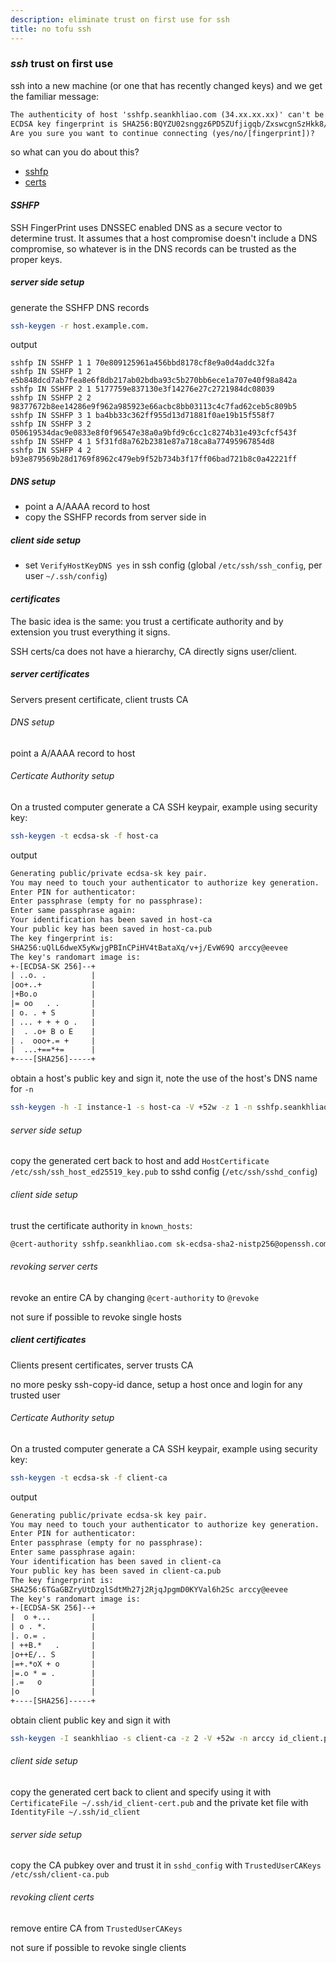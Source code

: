 ```yaml
---
description: eliminate trust on first use for ssh
title: no tofu ssh
---
```


### _ssh_ trust on first use

ssh into a new machine (or one that has recently changed keys)
and we get the familiar message:

```txt
The authenticity of host 'sshfp.seankhliao.com (34.xx.xx.xx)' can't be established.
ECDSA key fingerprint is SHA256:BQYZU02snggz6PD5ZUfjigqb/ZxswcgnSzHkk8/PVD8.
Are you sure you want to continue connecting (yes/no/[fingerprint])?
```

so what can you do about this?

- [sshfp](#SSHFP)
- [certs](#certificates)

#### _SSHFP_

SSH FingerPrint uses DNSSEC enabled DNS as a secure vector to determine trust.
It assumes that a host compromise doesn't include a DNS compromise,
so whatever is in the DNS records can be trusted as the proper keys.

##### _server_ side setup

generate the SSHFP DNS records

```sh
ssh-keygen -r host.example.com.
```

output

```dns
sshfp IN SSHFP 1 1 70e809125961a456bbd8178cf8e9a0d4addc32fa
sshfp IN SSHFP 1 2 e5b848dcd7ab7fea8e6f8db217ab02bdba93c5b270bb6ece1a707e40f98a842a
sshfp IN SSHFP 2 1 5177759e837130e3f14276e27c2721984dc08039
sshfp IN SSHFP 2 2 98377672b8ee14286e9f962a985923e66acbc8bb03113c4c7fad62ceb5c809b5
sshfp IN SSHFP 3 1 ba4bb33c362ff955d13d71881f0ae19b15f558f7
sshfp IN SSHFP 3 2 050619534dac9e0833e8f0f96547e38a0a9bfd9c6cc1c8274b31e493cfcf543f
sshfp IN SSHFP 4 1 5f31fd8a762b2381e87a718ca8a77495967854d8
sshfp IN SSHFP 4 2 b93e879569b28d1769f8962c479eb9f52b734b3f17ff06bad721b8c0a42221ff
```

##### _DNS_ setup

- point a A/AAAA record to host
- copy the SSHFP records from server side in

##### _client_ side setup

- set `VerifyHostKeyDNS yes` in ssh config
  (global `/etc/ssh/ssh_config`, per user `~/.ssh/config`)

#### _certificates_

The basic idea is the same:
you trust a certificate authority
and by extension you trust everything it signs.

SSH certs/ca does not have a hierarchy,
CA directly signs user/client.

##### _server_ certificates

Servers present certificate, client trusts CA

###### _DNS_ setup

point a A/AAAA record to host

###### _Certicate Authority_ setup

On a trusted computer generate a CA SSH keypair,
example using security key:

```sh
ssh-keygen -t ecdsa-sk -f host-ca
```

output

```txt
Generating public/private ecdsa-sk key pair.
You may need to touch your authenticator to authorize key generation.
Enter PIN for authenticator:
Enter passphrase (empty for no passphrase):
Enter same passphrase again:
Your identification has been saved in host-ca
Your public key has been saved in host-ca.pub
The key fingerprint is:
SHA256:uQlL6dweX5yKwjgPBInCPiHV4tBataXq/v+j/EvW69Q arccy@eevee
The key's randomart image is:
+-[ECDSA-SK 256]--+
| ..o. .          |
|oo+..+           |
|+Bo.o            |
|= oo   . .       |
| o. . + S        |
| ... + + + o .   |
|  . .o+ B o E    |
| .  ooo+.= +     |
|  ...+==*+=      |
+----[SHA256]-----+
```

obtain a host's public key and sign it,
note the use of the host's DNS name for `-n`

```sh
ssh-keygen -h -I instance-1 -s host-ca -V +52w -z 1 -n sshfp.seankhliao.com ssh_host_ed25519_key.pub
```

###### _server_ side setup

copy the generated cert back to host and
add `HostCertificate /etc/ssh/ssh_host_ed25519_key.pub` to sshd config (`/etc/ssh/sshd_config`)

###### _client_ side setup

trust the certificate authority in `known_hosts`:

```txt
@cert-authority sshfp.seankhliao.com sk-ecdsa-sha2-nistp256@openssh.com AAAAInNr...`
```

###### _revoking_ server certs

revoke an entire CA by changing `@cert-authority` to `@revoke`

not sure if possible to revoke single hosts

##### _client_ certificates

Clients present certificates, server trusts CA

no more pesky ssh-copy-id dance,
setup a host once and login for any trusted user

###### _Certicate Authority_ setup

On a trusted computer generate a CA SSH keypair,
example using security key:

```sh
ssh-keygen -t ecdsa-sk -f client-ca
```

output

```txt
Generating public/private ecdsa-sk key pair.
You may need to touch your authenticator to authorize key generation.
Enter PIN for authenticator:
Enter passphrase (empty for no passphrase):
Enter same passphrase again:
Your identification has been saved in client-ca
Your public key has been saved in client-ca.pub
The key fingerprint is:
SHA256:6TGaGBZryUtDzglSdtMh27j2RjqJpgmD0KYVal6h2Sc arccy@eevee
The key's randomart image is:
+-[ECDSA-SK 256]--+
|  o +...         |
| o . *.          |
|. o.= .          |
| ++B.*   .       |
|o++E/.. S        |
|=+.*oX + o       |
|=.o * = .        |
|.=   o           |
|o                |
+----[SHA256]-----+
```

obtain client public key and sign it with

```sh
ssh-keygen -I seankhliao -s client-ca -z 2 -V +52w -n arccy id_client.pub
```

###### _client_ side setup

copy the generated cert back to client
and specify using it with `CertificateFile ~/.ssh/id_client-cert.pub`
and the private ket file with `IdentityFile ~/.ssh/id_client`

###### _server_ side setup

copy the CA pubkey over
and trust it in `sshd_config` with `TrustedUserCAKeys /etc/ssh/client-ca.pub`

###### _revoking_ client certs

remove entire CA from `TrustedUserCAKeys`

not sure if possible to revoke single clients

